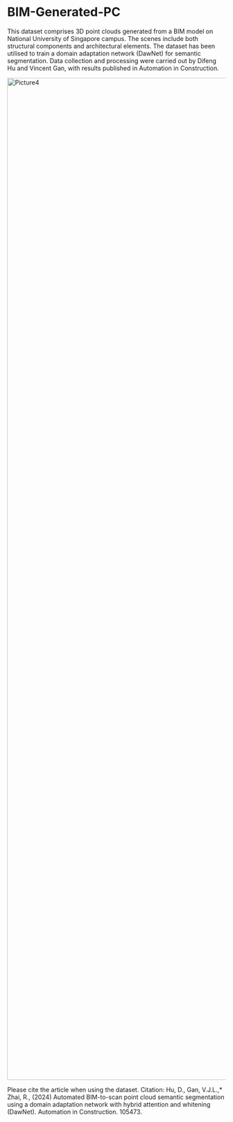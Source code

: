 # BIM-Generated-PC

This dataset comprises 3D point clouds generated from a BIM model on National University of Singapore campus. The scenes include both structural components and architectural elements. The dataset has been utilised to train a domain adaptation network (DawNet) for semantic segmentation. Data collection and processing were carried out by Difeng Hu and Vincent Gan, with results published in Automation in Construction.

<img width="1779" height="2312" alt="Picture4" src="https://github.com/user-attachments/assets/64eb0768-8e09-488f-89d6-d08117d2a12a" />

Please cite the article when using the dataset.
Citation: Hu, D., Gan, V.J.L.,* Zhai, R., (2024) Automated BIM-to-scan point cloud semantic segmentation using a domain adaptation network with hybrid attention and whitening (DawNet). Automation in Construction. 105473. 
